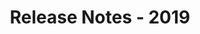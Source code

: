 ﻿---
title: Release Notes - 2019
articleTitle: Release Notes - 2019
linktitle: Release Notes - 2019
description: "Release Notes - 2019 – learn about the latest updates and fixes."
type: docs
weight: 10
url: /sharepoint/release-notes-2019/
---


